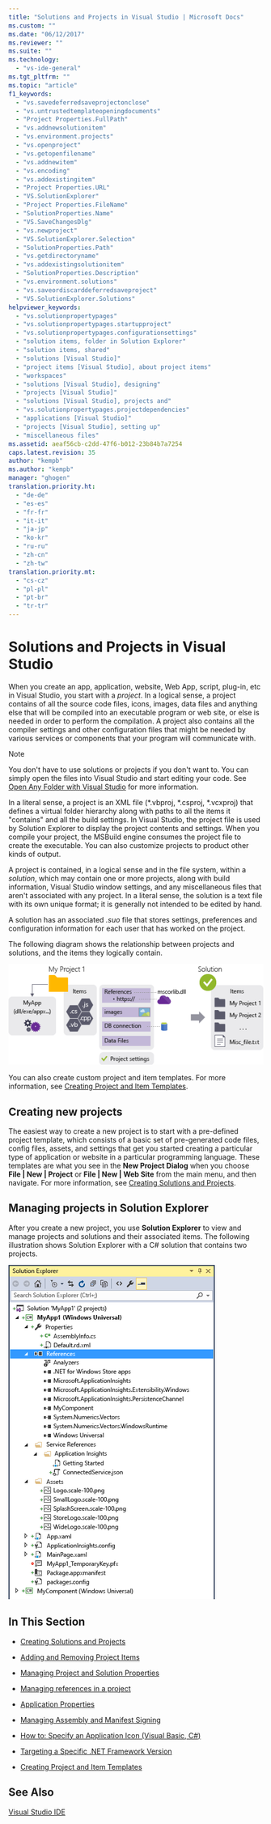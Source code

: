 ```yaml
---
title: "Solutions and Projects in Visual Studio | Microsoft Docs"
ms.custom: ""
ms.date: "06/12/2017"
ms.reviewer: ""
ms.suite: ""
ms.technology:
  - "vs-ide-general"
ms.tgt_pltfrm: ""
ms.topic: "article"
f1_keywords:
  - "vs.savedeferredsaveprojectonclose"
  - "vs.untrustedtemplateopeningdocuments"
  - "Project Properties.FullPath"
  - "vs.addnewsolutionitem"
  - "vs.environment.projects"
  - "vs.openproject"
  - "vs.getopenfilename"
  - "vs.addnewitem"
  - "vs.encoding"
  - "vs.addexistingitem"
  - "Project Properties.URL"
  - "VS.SolutionExplorer"
  - "Project Properties.FileName"
  - "SolutionProperties.Name"
  - "VS.SaveChangesDlg"
  - "vs.newproject"
  - "VS.SolutionExplorer.Selection"
  - "SolutionProperties.Path"
  - "vs.getdirectoryname"
  - "vs.addexistingsolutionitem"
  - "SolutionProperties.Description"
  - "vs.environment.solutions"
  - "vs.saveordiscarddeferredsaveproject"
  - "VS.SolutionExplorer.Solutions"
helpviewer_keywords:
  - "vs.solutionpropertypages"
  - "vs.solutionpropertypages.startupproject"
  - "vs.solutionpropertypages.configurationsettings"
  - "solution items, folder in Solution Explorer"
  - "solution items, shared"
  - "solutions [Visual Studio]"
  - "project items [Visual Studio], about project items"
  - "workspaces"
  - "solutions [Visual Studio], designing"
  - "projects [Visual Studio]"
  - "solutions [Visual Studio], projects and"
  - "vs.solutionpropertypages.projectdependencies"
  - "applications [Visual Studio]"
  - "projects [Visual Studio], setting up"
  - "miscellaneous files"
ms.assetid: aeaf56cb-c2dd-47f6-b012-23b84b7a7254
caps.latest.revision: 35
author: "kempb"
ms.author: "kempb"
manager: "ghogen"
translation.priority.ht:
  - "de-de"
  - "es-es"
  - "fr-fr"
  - "it-it"
  - "ja-jp"
  - "ko-kr"
  - "ru-ru"
  - "zh-cn"
  - "zh-tw"
translation.priority.mt:
  - "cs-cz"
  - "pl-pl"
  - "pt-br"
  - "tr-tr"
---
```

# Solutions and Projects in Visual Studio
When you create an app, application, website, Web App, script, plug-in, etc in Visual Studio, you start with a *project*. In a logical sense, a project contains of all the source code files, icons, images, data files and anything else that will be compiled into an executable program or web site, or else is needed in order to perform the compilation.  A project also contains all the compiler settings and other configuration files that might be needed by various services or components that your program will communicate with.

> [!NOTE]
>  You don't have to use solutions or projects if you don't want to. You can simply open the files into Visual Studio and start editing your code. See [Open Any Folder with Visual Studio](https://blogs.msdn.microsoft.com/visualstudio/2016/04/12/open-any-folder-with-visual-studio-15-preview/) for more information.


 In a literal sense, a project is an XML file (*.vbproj, \*.csproj, \*.vcxproj) that defines a virtual folder hierarchy along with paths to all the items it "contains" and all the build settings. In Visual Studio, the project file is used by Solution Explorer to display the project contents and settings. When you compile your project, the MSBuild engine consumes the project file to create the executable. You can also customize projects to product other kinds of output.  

 A project is contained, in a logical sense and in the file system, within a *solution*, which may contain one or more projects, along with build information, Visual Studio window settings, and any miscellaneous files that aren't associated with any project. In a literal sense, the solution is a text file with its own unique format; it is generally not intended to be edited by hand.  

 A solution has an associated *.suo* file that stores settings, preferences and configuration information for each user that has worked on the project.  

 The following diagram shows the relationship between projects and solutions, and the items they logically contain.  

 ![Visual Studio projects and solutions](../ide/media/vside-project-diagram.png)  

 You can also create custom project and item templates. For more information, see [Creating Project and Item Templates](../ide/creating-project-and-item-templates.md).  

## Creating new projects  
 The easiest way to create a new project is to start with a pre-defined project template, which consists of a basic set of pre-generated code files, config files, assets, and settings that get you started creating a particular type of application or website in a particular programming language. These templates are what you see in the **New Project Dialog** when you choose **File &#124; New &#124; Project** or **File &#124; New &#124; Web Site** from the main menu, and then navigate. For more information, see [Creating Solutions and Projects](../ide/creating-solutions-and-projects.md).  

## Managing projects in Solution Explorer  
 After you create a new project, you use **Solution Explorer** to view and manage projects and solutions and their associated items. The following illustration shows Solution Explorer with a C# solution that contains two projects.  

 ![Solution Explorer](../ide/media/vs2015_solution_explorer.png "vs2015_solution_explorer")  

## In This Section  

-   [Creating Solutions and Projects](../ide/creating-solutions-and-projects.md)  

-   [Adding and Removing Project Items](../ide/adding-and-removing-project-items.md)  

-   [Managing Project and Solution Properties](../ide/managing-project-and-solution-properties.md)  

-   [Managing references in a project](../ide/managing-references-in-a-project.md)  

-   [Application Properties](../ide/application-properties.md)  

-   [Managing Assembly and Manifest Signing](../ide/managing-assembly-and-manifest-signing.md)  

-   [How to: Specify an Application Icon (Visual Basic, C#)](../ide/how-to-specify-an-application-icon-visual-basic-csharp.md)  

-   [Targeting a Specific .NET Framework Version](../ide/targeting-a-specific-dotnet-framework-version.md)  

-   [Creating Project and Item Templates](../ide/creating-project-and-item-templates.md)  

## See Also  
 [Visual Studio IDE](../ide/visual-studio-ide.md)
